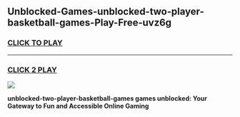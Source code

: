 
## Unblocked-Games-unblocked-two-player-basketball-games-Play-Free-uvz6g
<h3>
<a href="https://premium76.site?title=unblocked-two-player-basketball-games&ref=18A">CLICK TO PLAY</a></h3>
<hr>

<h3>
<a href="https://premium76.site?title=unblocked-two-player-basketball-games&ref=18A">CLICK 2 PLAY</a>
  
</h3>

<a href="https://premium76.site?title=unblocked-two-player-basketball-games&ref=18A"><img src="https://clearcache.store/games.png"></a>


**unblocked-two-player-basketball-games games unblocked: Your Gateway to Fun and Accessible Online Gaming**
